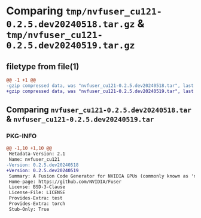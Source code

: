 # Comparing `tmp/nvfuser_cu121-0.2.5.dev20240518.tar.gz` & `tmp/nvfuser_cu121-0.2.5.dev20240519.tar.gz`

## filetype from file(1)

```diff
@@ -1 +1 @@
-gzip compressed data, was "nvfuser_cu121-0.2.5.dev20240518.tar", last modified: Mon Apr  5 07:00:00 1993, max compression
+gzip compressed data, was "nvfuser_cu121-0.2.5.dev20240519.tar", last modified: Mon Apr  5 07:00:00 1993, max compression
```

## Comparing `nvfuser_cu121-0.2.5.dev20240518.tar` & `nvfuser_cu121-0.2.5.dev20240519.tar`

### PKG-INFO

```diff
@@ -1,10 +1,10 @@
 Metadata-Version: 2.1
 Name: nvfuser_cu121
-Version: 0.2.5.dev20240518
+Version: 0.2.5.dev20240519
 Summary: A Fusion Code Generator for NVIDIA GPUs (commonly known as 'nvFuser')
 Home-page: https://github.com/NVIDIA/Fuser
 License: BSD-3-Clause
 License-File: LICENSE
 Provides-Extra: test
 Provides-Extra: torch
 Stub-Only: True
```

